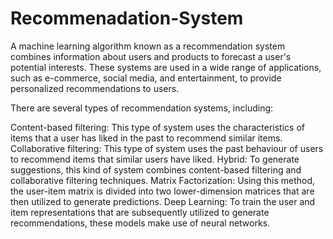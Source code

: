 # Recommenadation-System

A machine learning algorithm known as a recommendation system combines information about users and products to forecast a user's potential interests. These systems are used in a wide range of applications, such as e-commerce, social media, and entertainment, to provide personalized recommendations to users.

There are several types of recommendation systems, including:

Content-based filtering: This type of system uses the characteristics of items that a user has liked in the past to recommend similar items.
Collaborative filtering: This type of system uses the past behaviour of users to recommend items that similar users have liked.
Hybrid: To generate suggestions, this kind of system combines content-based filtering and collaborative filtering techniques.
Matrix Factorization: Using this method, the user-item matrix is divided into two lower-dimension matrices that are then utilized to generate predictions.
Deep Learning: To train the user and item representations that are subsequently utilized to generate recommendations, these models make use of neural networks.

